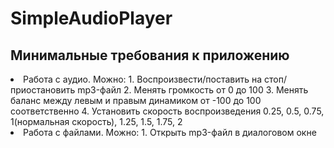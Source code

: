 # SimpleAudioPlayer  

## Минимальные требования к приложению  
  <li> Работа с аудио.  
  Можно:  
    1. Воспроизвести/поставить на стоп/приостановить mp3-файл   
    2. Менять громкость от 0 до 100  
    3. Менять баланс между левым и правым динамиком от -100 до 100 соответственно  
    4. Установить скорость воспроизведения 0.25, 0.5, 0.75, 1(нормальная скорость), 1.25, 1.5, 1.75, 2  
  <li> Работа с файлами.  
  Можно:  
    1. Открыть mp3-файл в диалоговом окне  

